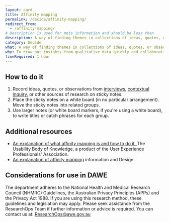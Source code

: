 ```yaml
---
layout: card
title: Affinity mapping
permalink: /decide/affinity-mapping/
redirect_from:
  - /affinity-mapping/
# Description is used for meta information and should be less than  
description: A way of finding themes in collections of ideas, quotes, or observations.
category: Decide
what: A way of finding themes in collections of ideas, quotes, or observations.
why: To draw out insights from qualitative data quickly and collaboratively.
timeRequired: 1 hour
---
```



## How to do it

1. Record ideas, quotes, or observations from <a href="/discover/stakeholder-and-user-interviews/" class="usa-link">interviews</a>, <a href="/discover/contextual-inquiry" class="usa-link">contextual inquiry</a>, or other sources of research on sticky notes.
1. Place the sticky notes on a white board (in no particular arrangement). Move the sticky notes into related groups.
1. Use larger notes (or white board markers, if you're using a white board), to write titles or catch phrases for each group.


<section class="method--section method--section--additional-resources" markdown="1">

## Additional resources

- <a href="http://www.usabilitybok.org/affinity-diagram" class="usa-link">
      An explanation of what affinity mapping is and how to do it.
    </a> The Usability Body of Knowledge, a product of the User Experience Professionals' Association.
- <a href="http://infodesign.com.au/usabilityresources/affinitydiagramming/" class="usa-link">An explanation of affinity mapping</a> information and Design.

</section>

<section class="method--section method--section--government-considerations" markdown="1" >

## Considerations for use in DAWE

The department adheres to the National Health and Medical Research Council (NHMRC) Guidelines, the Australian Privacy Principles (APPs) and the Privacy Act 1988. If you are using this research method, these guidelines and legislation may apply. Please seek assistance from the ResearchOps Team if further information or advice is required. You can contact us at: ResearchOps@awe.gov.au
</section>
